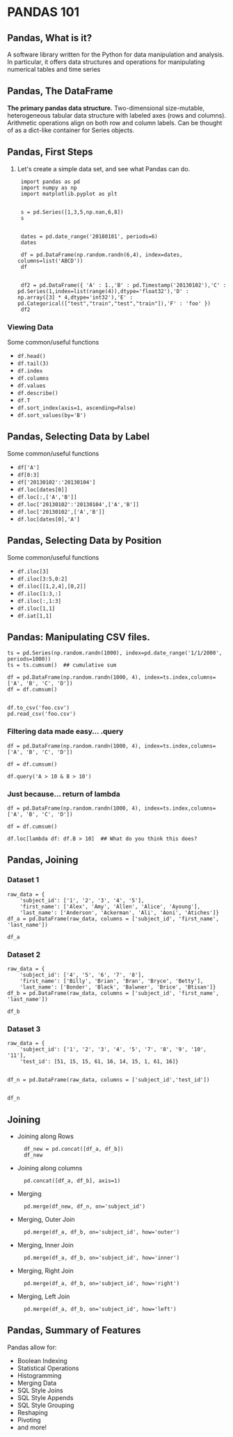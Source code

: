 # PANDAS 101

## Pandas, What is it? 

A software library written for the Python for data manipulation and analysis. In particular, it offers data structures and operations for manipulating numerical tables and time series


## Pandas, The DataFrame

**The primary pandas data structure.** Two-dimensional size-mutable, heterogeneous tabular data structure with labeled axes (rows and columns). Arithmetic operations align on both row and column labels. Can be thought of as a dict-like container for Series objects.

## Pandas, First Steps

1. Let's create a simple data set, and see what Pandas can do.

		import pandas as pd
		import numpy as np
		import matplotlib.pyplot as plt


		s = pd.Series([1,3,5,np.nan,6,8])
		s


		dates = pd.date_range('20180101', periods=6)
		dates

		df = pd.DataFrame(np.random.randn(6,4), index=dates, columns=list('ABCD'))
		df


		df2 = pd.DataFrame({ 'A' : 1.,'B' : pd.Timestamp('20130102'),'C' : pd.Series(1,index=list(range(4)),dtype='float32'),'D' : np.array([3] * 4,dtype='int32'),'E' : pd.Categorical(["test","train","test","train"]),'F' : 'foo' })
		df2


### Viewing Data

Some common/useful functions


* `df.head()`
* `df.tail(3)`
* `df.index`
* `df.columns`
* `df.values`
* `df.describe()`
* `df.T`
* `df.sort_index(axis=1, ascending=False)`
* `df.sort_values(by='B')`

## Pandas, Selecting Data by Label

Some common/useful functions

* `df['A']`
* `df[0:3]`
* `df['20130102':'20130104']`
* `df.loc[dates[0]]`
* `df.loc[:,['A','B']]`
* `df.loc['20130102':'20130104',['A','B']]`
* `df.loc['20130102',['A','B']]`
* `df.loc[dates[0],'A']`


## Pandas, Selecting Data by Position

Some common/useful functions

* `df.iloc[3]`
* `df.iloc[3:5,0:2]`
* `df.iloc[[1,2,4],[0,2]]`
* `df.iloc[1:3,:]`
* `df.iloc[:,1:3]`
* `df.iloc[1,1]`
* `df.iat[1,1]`


## Pandas: Manipulating CSV files.

	ts = pd.Series(np.random.randn(1000), index=pd.date_range('1/1/2000', periods=1000))
	ts = ts.cumsum()  ## cumulative sum

	df = pd.DataFrame(np.random.randn(1000, 4), index=ts.index,columns=['A', 'B', 'C', 'D'])
	df = df.cumsum()


	df.to_csv('foo.csv')
	pd.read_csv('foo.csv')

### Filtering data made easy… .query

	df = pd.DataFrame(np.random.randn(1000, 4), index=ts.index,columns=['A', 'B', 'C', 'D'])

	df = df.cumsum()

	df.query('A > 10 & B > 10')

### Just because… return of lambda

	df = pd.DataFrame(np.random.randn(1000, 4), index=ts.index,columns=['A', 'B', 'C', 'D'])

	df = df.cumsum()

	df.loc[lambda df: df.B > 10]  ## What do you think this does?

## Pandas, Joining

### Dataset 1

	raw_data = {
        'subject_id': ['1', '2', '3', '4', '5'],
        'first_name': ['Alex', 'Amy', 'Allen', 'Alice', 'Ayoung'], 
        'last_name': ['Anderson', 'Ackerman', 'Ali', 'Aoni', 'Atiches']}
	df_a = pd.DataFrame(raw_data, columns = ['subject_id', 'first_name', 'last_name'])

	df_a

### Dataset 2

	raw_data = {
        'subject_id': ['4', '5', '6', '7', '8'],
        'first_name': ['Billy', 'Brian', 'Bran', 'Bryce', 'Betty'], 
        'last_name': ['Bonder', 'Black', 'Balwner', 'Brice', 'Btisan']}
	df_b = pd.DataFrame(raw_data, columns = ['subject_id', 'first_name', 'last_name'])

	df_b



### Dataset 3

	raw_data = {
        'subject_id': ['1', '2', '3', '4', '5', '7', '8', '9', '10', '11'],
        'test_id': [51, 15, 15, 61, 16, 14, 15, 1, 61, 16]}


	df_n = pd.DataFrame(raw_data, columns = ['subject_id','test_id'])


	df_n

## Joining

* Joining along Rows

		df_new = pd.concat([df_a, df_b])
		df_new

* Joining along columns

		pd.concat([df_a, df_b], axis=1)

* Merging

		pd.merge(df_new, df_n, on='subject_id')

* Merging, Outer Join

		pd.merge(df_a, df_b, on='subject_id', how='outer')

* Merging, Inner Join

		pd.merge(df_a, df_b, on='subject_id', how='inner')


* Merging, Right Join

		pd.merge(df_a, df_b, on='subject_id', how='right')


* Merging, Left Join

		pd.merge(df_a, df_b, on='subject_id', how='left')


## Pandas, Summary of Features

Pandas allow for:

* Boolean Indexing
* Statistical Operations
* Histogramming
* Merging Data
* SQL Style Joins
* SQL Style Appends
* SQL Style Grouping
* Reshaping
* Pivoting
* and more!


